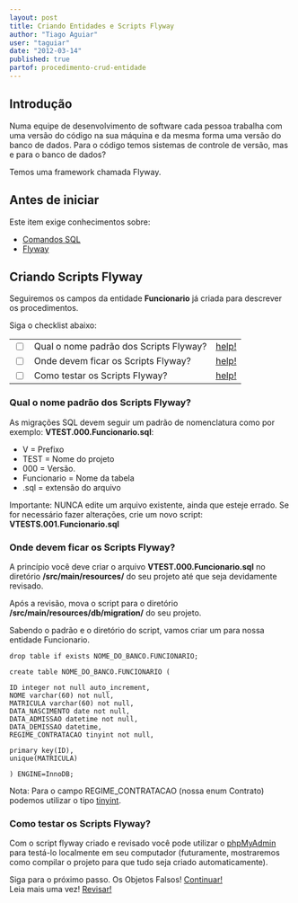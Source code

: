 ```yaml
---
layout: post
title: Criando Entidades e Scripts Flyway
author: "Tiago Aguiar"
user: "taguiar"
date: "2012-03-14"
published: true
partof: procedimento-crud-entidade
---
```


## <a id="TOPO"> </a> Introdução
Numa equipe de desenvolvimento de software cada pessoa trabalha com uma versão do código na sua máquina e da mesma 
forma uma versão do banco de dados. 
Para o código temos sistemas de controle de versão, mas e para o banco de dados?

Temos uma framework chamada Flyway.

## Antes de iniciar 
Este item exige conhecimentos sobre:
	
- [Comandos SQL](http://dev.mysql.com/doc/refman/5.1/en/create-table.html)
- [Flyway](http://code.google.com/p/flyway/)

## Criando Scripts Flyway
Seguiremos os campos da entidade __Funcionario__ já criada para descrever os procedimentos.

Siga o checklist abaixo:
<table class="table table-bordered">
 <tr>
   <td class="tac col2em">
    <a id="topo_0_0"><input type="checkbox" /></a>
   </td>
   <td>
    Qual o nome padrão dos Scripts Flyway?
   </td>
   <td>
    <a href="#0_0">help!</a>
   </td>
 </tr>
  <tr>
   <td class="tac col2em">
    <a id="topo_0_0"><input type="checkbox" /></a>
   </td>
   <td>
    Onde devem ficar os Scripts Flyway?
   </td>
   <td>
    <a href="#0_1">help!</a>
   </td>
 </tr>
  <tr>
   <td class="tac col2em">
    <a id="topo_0_0"><input type="checkbox" /></a>
   </td>
   <td>
    Como testar os Scripts Flyway?
   </td>
   <td>
    <a href="#0_2">help!</a>
   </td>
 </tr>
</table>

### <a id="0_0"> </a>Qual o nome padrão dos Scripts Flyway?
As migrações SQL devem seguir um padrão de nomenclatura como por exemplo: __VTEST.000.Funcionario.sql__:

* V = Prefixo
* TEST = Nome do projeto
* 000 = Versão. 
* Funcionario = Nome da tabela
* .sql = extensão do arquivo

Importante: NUNCA edite um arquivo existente, ainda que esteje errado. Se for necessário fazer alterações, 
crie um novo script: __VTESTS.001.Funcionario.sql__

### <a id="0_1"> </a>Onde devem ficar os Scripts Flyway?

A princípio você deve criar o arquivo __VTEST.000.Funcionario.sql__ no diretório __/src/main/resources/__ do
seu projeto até que seja devidamente revisado.

Após a revisão, mova o script para o diretório __/src/main/resources/db/migration/__ do seu projeto.

Sabendo o padrão e o diretório do script, vamos criar um para nossa entidade Funcionario.

	drop table if exists NOME_DO_BANCO.FUNCIONARIO;
		
	create table NOME_DO_BANCO.FUNCIONARIO (
		
	ID integer not null auto_increment,
	NOME varchar(60) not null,
	MATRICULA varchar(60) not null,
	DATA_NASCIMENTO date not null,
	DATA_ADMISSAO datetime not null,
	DATA_DEMISSAO datetime,
	REGIME_CONTRATACAO tinyint not null,
		
	primary key(ID),
	unique(MATRICULA)
		
	) ENGINE=InnoDB;

Nota: Para o campo REGIME_CONTRATACAO (nossa enum Contrato) podemos utilizar o tipo [tinyint](http://dev.mysql.com/doc/refman/5.0/en/numeric-types.html).

### <a id="0_2"> </a> Como testar os Scripts Flyway?

Com o script flyway criado e revisado você pode utilizar o [phpMyAdmin](http://www.phpmyadmin.net/home_page/index.php) 
para testá-lo localmente em seu computador (futuramente, mostraremos como compilar o projeto para que tudo seja criado automaticamente).

Siga para o próximo passo. Os Objetos Falsos! <a href="{{ site.baseurl }}/procedimento/crud-entidade/00.2-criando-objetos-falsos.html" class="btn btn-success">Continuar!</a><br>
Leia mais uma vez! <a href="#TOPO" class="btn btn-warning">Revisar!</a>